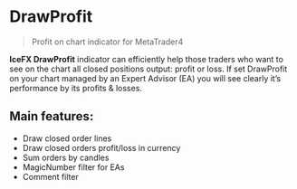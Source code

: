 # DrawProfit
> Profit on chart indicator for MetaTrader4

**IceFX DrawProfit** indicator can efficiently help those traders who want to see on the chart all closed positions output: profit or loss. If set DrawProfit on your chart managed by an Expert Advisor (EA) you will see clearly it’s performance by its profits & losses.

## Main features:
- Draw closed order lines
- Draw closed orders profit/loss in currency
- Sum orders by candles
- MagicNumber filter for EAs
- Comment filter
